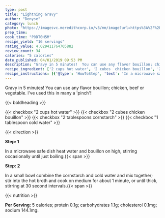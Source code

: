 ```yaml
---
type: post
title: "Lightning Gravy"
author: "Denyse"
category: lunch
photo: "https://imagesvc.meredithcorp.io/v3/mm/image?url=https%3A%2F%2Fimages.media-allrecipes.com%2Fuserphotos%2F1036143.jpg"
prep_time: 
cook_time: "P0DT0H5M"
recipe_yield: "16 servings"
rating_value: 4.029411764705882
review_count: 34
calories: "5 calories"
date_published: 04/01/2019 09:53 PM
description: "Gravy in 5 minutes!  You can use any flavor bouillon; chicken, beef or vegetable.  I've used this in many a 'pinch'!"
recipe_ingredient: ['2 cups hot water', '2 cubes  chicken bouillon', '2 tablespoons cornstarch', '1 tablespoon cold water']
recipe_instructions: [{'@type': 'HowToStep', 'text': 'In a microwave safe dish heat water and bouillon on high, stirring occasionally until just boiling.\n'}, {'@type': 'HowToStep', 'text': 'In a small bowl combine the cornstarch and cold water and mix together; stir into the hot broth and cook on medium for about 1 minute, or until thick, stirring at 30 second intervals.\n'}]
---
```


Gravy in 5 minutes!  You can use any flavor bouillon; chicken, beef or vegetable.  I've used this in many a 'pinch'! 

{{< boldheading >}}

{{< checkbox "2 cups hot water" >}}
{{< checkbox "2 cubes  chicken bouillon" >}}
{{< checkbox "2 tablespoons cornstarch" >}}
{{< checkbox "1 tablespoon cold water" >}}


{{< direction >}}

**Step: 1**

In a microwave safe dish heat water and bouillon on high, stirring occasionally until just boiling.{{< span >}}

**Step: 2**

In a small bowl combine the cornstarch and cold water and mix together; stir into the hot broth and cook on medium for about 1 minute, or until thick, stirring at 30 second intervals.{{< span >}}

{{< nutrition >}}

**Per Serving:** 5 calories; protein 0.1g; carbohydrates 1.1g; cholesterol 0.1mg; sodium 144.1mg.